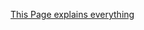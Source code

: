 [This Page explains everything](http://light-online-judge.blogspot.com/2012/05/lightoj-1072-calm-down.html)
